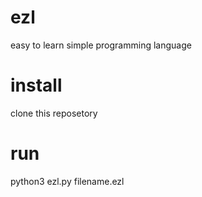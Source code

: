 # ezl
easy to learn simple programming language
# install
clone this reposetory
# run
python3 ezl.py filename.ezl
